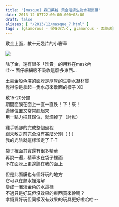 ```yaml
---
title: '[masque] 森田藥粧 黃金活膚生物水凝面膜'
date: 2013-12-07T22:00:00.000+08:00
draft: false
aliases: [ "/2013/12/masque_7.html" ]
tags : [glamorous - 保養おたく, glamorous - 面膜魂]
---
```


敷金上面，數十元幾片的小奢華  

![](/images/drjougold.jpg)

除了金，還有很多「珍貴」的用料在mask內  
哇～ 面仔細細吸不吸收這麼多東西...  
  
土豪金般色澤的面膜是厚厚的生物水凝材質  
覺得像是拿起一隻水母來敷面的樣子 XD  
  
敷15-20分鐘  
期間面膜在面上一直一直跌！下！來！  
邊緣位置又常常翹起來  
用一點力把其歸位，就爛掉了（討厭）  
  
雞手鴨腳的完成整個過程  
跟未敷之前完全沒有甚麼分別（！）  
我的光陰就這樣溜走了 T-T  
  
袋子裡面其實還有很多精華  
再說一遍，精華水在袋子裡面  
不在面膜上更遑論在我的面上  
  
但是此面膜也有個好玩的地方  
它可以在熱水裡溶解  
變成一灘淡金色的水這樣  
不過只是好玩但沒效果的東西買來幹嗎？  
拿錢買好玩但同樣沒有效果的玩具更好啦哈哈～
